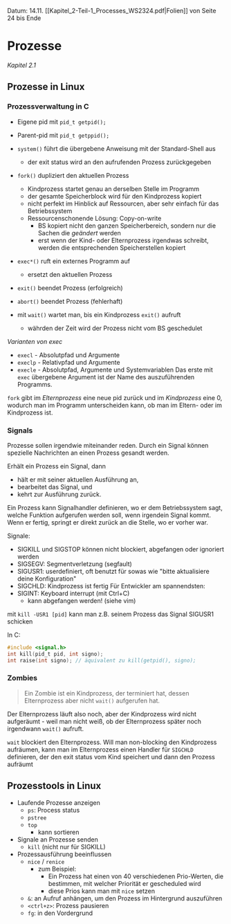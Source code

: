 Datum: 14.11.
[[Kapitel_2-Teil-1_Processes_WS2324.pdf|Folien]] von Seite 24 bis Ende

# Prozesse
*Kapitel 2.1*

## Prozesse in Linux

### Prozessverwaltung in C

- Eigene pid mit `pid_t getpid();`
- Parent-pid mit `pid_t getppid();`

- `system()` führt die übergebene Anweisung mit der Standard-Shell aus
	- der exit status wird an den aufrufenden Prozess zurückgegeben
- `fork()` dupliziert den aktuellen Prozess
	- Kindprozess startet genau an derselben Stelle im Programm
	- der gesamte Speicherblock wird für den Kindprozess kopiert
	- nicht perfekt im Hinblick auf Ressourcen, aber sehr einfach für das Betriebssystem
	- Ressourcenschonende Lösung: Copy-on-write
		- BS kopiert nicht den ganzen Speicherbereich, sondern nur die Sachen die *geändert* werden
		- erst wenn der Kind- oder Elternprozess irgendwas schreibt, werden die entsprechenden Speicherstellen kopiert
- `exec*()` ruft ein externes Programm auf
	- ersetzt den aktuellen Prozess
- `exit()` beendet Prozess (erfolgreich)
- `abort()` beendet Prozess (fehlerhaft)
- mit `wait()` wartet man, bis ein Kindprozess `exit()` aufruft
	- währden der Zeit wird der Prozess nicht vom BS geschedulet

*Varianten von exec*
- `execl` - Absolutpfad und Argumente
- `execlp` - Relativpfad und Argumente
- `execle` - Absolutpfad, Argumente und Systemvariablen
Das erste mit `exec` übergebene Argument ist der Name des auszuführenden Programms.


`fork` gibt im *Elternprozess* eine neue pid zurück und im *Kindprozess* eine 0, wodurch man im Programm unterscheiden kann, ob man im Eltern- oder im Kindprozess ist.

### Signals

Prozesse sollen irgendwie miteinander reden. Durch ein Signal können spezielle Nachrichten an einen Prozess gesandt werden.

Erhält ein Prozess ein Signal, dann
- hält er mit seiner aktuellen Ausführung an,
- bearbeitet das Signal, und
- kehrt zur Ausführung zurück.

Ein Prozess kann Signalhandler definieren, wo er dem Betriebssystem sagt, welche Funktion aufgerufen werden soll, wenn irgendein Signal kommt.
Wenn er fertig, springt er direkt zurück an die Stelle, wo er vorher war.

Signale:
- SIGKILL und SIGSTOP können nicht blockiert, abgefangen oder ignoriert werden
- SIGSEGV: Segmentverletzung (segfault)
- SIGUSR1: userdefiniert, oft benutzt für sowas wie "bitte aktualisiere deine Konfiguration"
- SIGCHLD: Kindprozess ist fertig
Für Entwickler am spannendsten:
- SIGINT: Keyboard interrupt (mit Ctrl+C)
	- kann abgefangen werden! (siehe vim)

mit `kill -USR1 [pid]` kann man z.B. seinem Prozess das Signal SIGUSR1 schicken

In C:
```c
#include <signal.h>
int kill(pid_t pid, int signo);
int raise(int signo); // äquivalent zu kill(getpid(), signo);
```


### Zombies

> Ein Zombie ist ein Kindprozess, der terminiert hat, dessen Elternprozess aber nicht `wait()` aufgerufen hat.

Der Elternprozess läuft also noch, aber der Kindprozess wird nicht aufgeräumt - weil man nicht weiß, ob der Elternprozess später noch irgendwann `wait()` aufruft.

`wait` blockiert den Elternprozess.
Will man non-blocking den Kindprozess aufräumen, kann man im Elternprozess einen Handler für `SIGCHLD` definieren, der den exit status vom Kind speichert und dann den Prozess aufräumt

## Prozesstools in Linux

- Laufende Prozesse anzeigen
	- `ps`: Process status
	- `pstree`
	- `top`
		- kann sortieren
- Signale an Prozesse senden
	- `kill` (nicht nur für SIGKILL)
- Prozessausführung beeinflussen
	- `nice` / `renice`
		- zum Beispiel:
			- Ein Prozess hat einen von 40 verschiedenen Prio-Werten, die bestimmen, mit welcher Priorität er gescheduled wird
			- diese Prios kann man mit `nice` setzen
	- `&`: an Aufruf anhängen, um den Prozess im Hintergrund auszuführen
	- `<ctrl+z>`: Prozess pausieren
	- `fg`: in den Vordergrund
